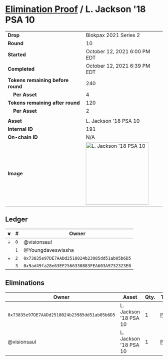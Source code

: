 # [Elimination Proof](./readme.md) / L. Jackson &#039;18 PSA 10

|||
|---|---|
| **Drop** | Blokpax 2021 Series 2 |
| **Round** | 10 |
| **Started** | October 12, 2021 6:00 PM EDT |
| **Completed** | October 12, 2021 6:39 PM EDT |
| **Tokens remaining before round** | 240 |
| **&nbsp;&nbsp;&nbsp;&nbsp;Per Asset** | 4 |
| **Tokens remaining after round** | 120 |
| **&nbsp;&nbsp;&nbsp;&nbsp;Per Asset** | 2 |
| | |
| **Asset** | L. Jackson &#039;18 PSA 10 |
| **Internal ID** | 191 |
| **On-chain ID** | N/A |
| **Image** | <img src="https://tcdn.blokpax.com/9484ebfa-63bf-4bb5-800f-c41b85e0520d/f17fc1b0523376eb77cddbc90234e0e902a3cfb248a468aa44083c56934517df.jpg" height="200" alt="L. Jackson &#039;18 PSA 10" /> |

## Ledger

| 💀 | # | Owner |
| --- | --- | --- |
| 💀 | `0` | @visionsaul |
|  | `1` | @Youngdaveswissha |
| 💀 | `2` | `0x73835e97DE7AADd2518024b23985dd51ab05b6D5` |
|  | `3` | `0x9ad49fa28e63EF2566330883FEA603A9732323E0` |


## Eliminations

| Owner | Asset | Qty. | Transaction |
| --- | --- | --- | --- |
| `0x73835e97DE7AADd2518024b23985dd51ab05b6D5` | L. Jackson '18 PSA 10 | 1 | [Polygonscan](https://polygonscan.com/tx/0x8501fd1cc27a45a0d1932e72cd816a45dc1ec6513cd541dcfbb02e9599af3ea7) |
| @visionsaul | L. Jackson '18 PSA 10 | 1 | [Polygonscan](https://polygonscan.com/tx/0xe27d7ca1d7bd3e0f2b4d56ba64fd8ae5038202e381a0ff3006bd5bae5a8c69da) |
